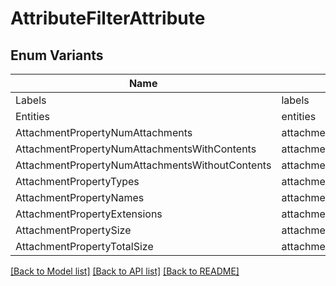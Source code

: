 # AttributeFilterAttribute

## Enum Variants

| Name | Value |
|---- | -----|
| Labels | labels |
| Entities | entities |
| AttachmentPropertyNumAttachments | attachment_property_num_attachments |
| AttachmentPropertyNumAttachmentsWithContents | attachment_property_num_attachments_with_contents |
| AttachmentPropertyNumAttachmentsWithoutContents | attachment_property_num_attachments_without_contents |
| AttachmentPropertyTypes | attachment_property_types |
| AttachmentPropertyNames | attachment_property_names |
| AttachmentPropertyExtensions | attachment_property_extensions |
| AttachmentPropertySize | attachment_property_size |
| AttachmentPropertyTotalSize | attachment_property_total_size |


[[Back to Model list]](../README.md#documentation-for-models) [[Back to API list]](../README.md#documentation-for-api-endpoints) [[Back to README]](../README.md)


